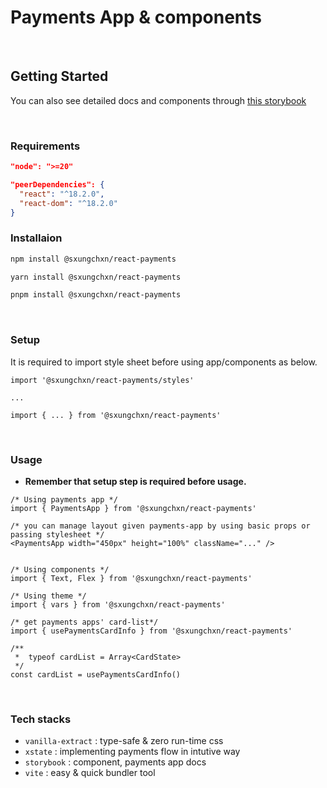 # Payments App & components

<br/>

## Getting Started

You can also see detailed docs and components through [this storybook](https://65e6646cccf98da794739e61-dgflgcqxzn.chromatic.com/?path=/docs/getting-started--docs)

<br/>

### Requirements

```json
"node": ">=20"

"peerDependencies": {
  "react": "^18.2.0",
  "react-dom": "^18.2.0"
}
```

### Installaion


```bash
npm install @sxungchxn/react-payments

yarn install @sxungchxn/react-payments

pnpm install @sxungchxn/react-payments
```

<br/>

### Setup

It is required to import style sheet before using app/components as below.


```tsx
import '@sxungchxn/react-payments/styles'

...

import { ... } from '@sxungchxn/react-payments'
```

<br/>

### Usage

- **Remember that setup step is required before usage.**

```tsx
/* Using payments app */
import { PaymentsApp } from '@sxungchxn/react-payments'

/* you can manage layout given payments-app by using basic props or passing stylesheet */
<PaymentsApp width="450px" height="100%" className="..." />


/* Using components */
import { Text, Flex } from '@sxungchxn/react-payments'

/* Using theme */
import { vars } from '@sxungchxn/react-payments'

/* get payments apps' card-list*/
import { usePaymentsCardInfo } from '@sxungchxn/react-payments'

/**
 *  typeof cardList = Array<CardState>
 */
const cardList = usePaymentsCardInfo() 

```

<br/>

### Tech stacks

- `vanilla-extract` : type-safe & zero run-time css
- `xstate` : implementing payments flow in intutive way
- `storybook` : component, payments app docs
- `vite` : easy & quick bundler tool